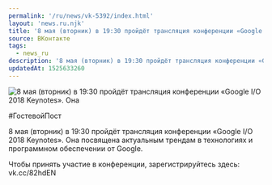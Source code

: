 ```yaml
---
permalink: '/ru/news/vk-5392/index.html'
layout: 'news.ru.njk'
title: '8 мая (вторник) в 19:30 пройдёт трансляция конференции «Google I/O 2018 Keynotes».'
source: ВКонтакте
tags:
  - news_ru
description: '8 мая (вторник) в 19:30 пройдёт трансляция конференции «Google I/O 2018 Keynotes».'
updatedAt: 1525633260
---
```

![8 мая (вторник) в 19:30 пройдёт трансляция конференции «Google I/O 2018 Keynotes». Она](https://sun9-64.userapi.com/impf/c840331/v840331034/7fed9/L_oIhSPZ2bA.jpg?size=1196x700&quality=96&proxy=1&sign=f9790e89e88eb2658ce55d0309f35040&c_uniq_tag=LT3ijvSeJLHXSR4lPAYq9pqrJUJN3A98sIlWNQ96joA&type=album)

#ГостевойПост

8 мая (вторник) в 19:30 пройдёт трансляция конференции «Google I/O 2018 Keynotes». Она посвящена актуальным трендам в технологиях и программном обеспечении от Google.

Чтобы принять участие в конференции, зарегистрируйтесь здесь: vk.cc/82hdEN
